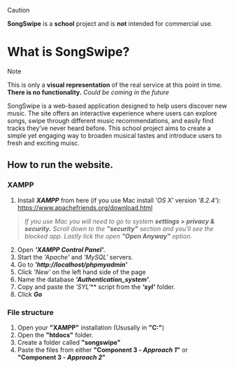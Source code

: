 > [!CAUTION]
> **SongSwipe** is a **school** project and is **not** intended for commercial use.


# What is **SongSwipe**?
> [!NOTE]
> This is only a **visual representation** of the real service at this point in time. **There is no functionality.** *Could be coming in the future*

SongSwipe is a web-based application designed to help users discover new music. The site offers an interactive experience where users can explore songs, swipe through different music recommendations, and easily find tracks they’ve never heard before. This school project aims to create a simple yet engaging way to broaden musical tastes and introduce users to fresh and exciting muisc.
## How to run the website.

### XAMPP
1. Install ***XAMPP*** from here (if you use Mac install *'OS X'* version *'8.2.4'*): https://www.apachefriends.org/download.html
>*If you use Mac you will need to go to system **settings > privacy & security.** Scroll down to the **"security"** section and you'll see the blocked app. Lastly lick the open **"Open Anyway"** option.*
2. Open ***'XAMPP Control Panel'***.
3. Start the *'Apache'* and *'MySQL'* servers.
4. Go to ***'http://localhost/phpmyadmin'***
5. Click *'New'* on the left hand side of the page
6. Name the database ***'Authentication_system'***.
7. Copy and paste the *'SYL'*** script from the ***'syl'*** folder.
7. Click ***Go***

### File structure
1. Open your **"XAMPP"** installation (Ususally in **"C:\"**)
2. Open the **"htdocs"** folder.
3. Create a folder called **"songswipe"**
4. Paste the files from either **"Component 3 - _Approach 1_"** or **"Component 3 - _Approach 2_"**
